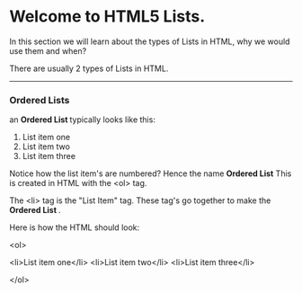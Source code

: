 # Welcome to HTML5 Lists.

In this section we will learn about the types of Lists in HTML, why we would use them and when?

There are usually 2 types of Lists in HTML.
___

### Ordered Lists

an <b>Ordered List </b>typically looks like this:

<ol>
  <li>List item one</li>
  <li>List item two</li>
  <li>List item three</li>
</ol>

Notice how the list item's are numbered? Hence the name <b>Ordered List</b>
This is created in HTML with the  &#60;ol&#62;  tag.

The &#60;li&#62; tag is the "List Item" tag. These tag's go together to make the <b>Ordered List </b>.

Here is how the HTML should look:

&#60;ol&#62;

&#60;li&#62;List item one&#60;/li&#62;
&#60;li&#62;List item two&#60;/li&#62;
&#60;li&#62;List item three&#60;/li&#62;

&#60;/ol&#62;
